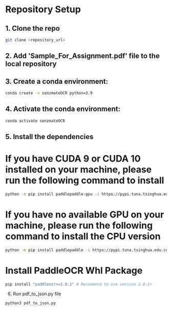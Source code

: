 # Repository Setup

## 1. Clone the repo

```bash
git clone <repository_url>
```
## 2. Add 'Sample_For_Assignment.pdf' file to the local repository

## 3. Create a conda environment: 
```bash
conda create -n senzmateOCR python=3.9
```

## 4. Activate the conda environment:
```bash
conda activate senzmateOCR
```

## 5. Install the dependencies

# If you have CUDA 9 or CUDA 10 installed on your machine, please run the following command to install
```bash
python -m pip install paddlepaddle-gpu -i https://pypi.tuna.tsinghua.edu.cn/simple
```
# If you have no available GPU on your machine, please run the following command to install the CPU version
```bash
python -m pip install paddlepaddle -i https://pypi.tuna.tsinghua.edu.cn/simple
```
# Install PaddleOCR Whl Package
```bash
pip install "paddleocr>=2.0.1" # Recommend to use version 2.0.1+
```
6. Run pdf_to_json.py file
```bash
python3 pdf_to_json.py
```
